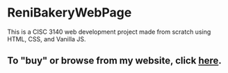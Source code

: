 # ReniBakeryWebPage
This is a CISC 3140 web development project made from scratch using HTML, CSS, and Vanilla JS.

## To "buy" or browse from my website, click [here](https://reni-yeno-h.github.io/ReniBakeryWebPage/).
